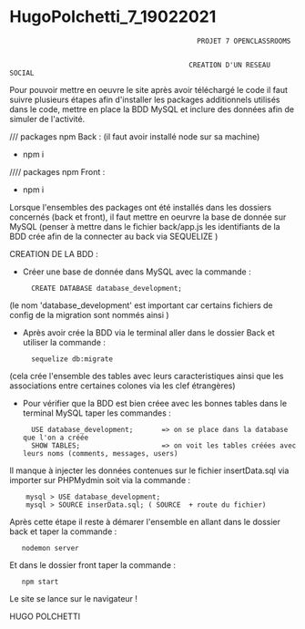 # HugoPolchetti_7_19022021

                                                  PROJET 7 OPENCLASSROOMS


                                                CREATION D'UN RESEAU SOCIAL

Pour pouvoir mettre en oeuvre le site après avoir téléchargé le code il faut suivre plusieurs étapes afin d'installer les packages additionnels utilisés dans le code, mettre en place la BDD MySQL et inclure des données afin de simuler de l'activité.

/// packages npm Back :
(il faut avoir installé node sur sa machine)


- npm i 

//// packages npm Front :

- npm i

Lorsque l'ensembles des packages ont été installés dans les dossiers concernés (back et front), il faut mettre en oeurvre la base de donnée sur MySQL (penser à mettre dans le fichier back/app.js les identifiants de la BDD crée afin de la connecter au back via SEQUELIZE )

CREATION DE LA BDD :

-   Créer une base de donnée dans MySQL avec la commande :

          CREATE DATABASE database_development;

(le nom 'database_development' est important car certains fichiers de config de la migration sont nommés ainsi )

-   Après avoir crée la BDD via le terminal aller dans le dossier Back et utiliser la commande :

          sequelize db:migrate

(cela crée l'ensemble des tables avec leurs caracteristiques ainsi que les associations entre certaines colones via les clef étrangères)

-   Pour vérifier que la BDD est bien créee avec les bonnes tables dans le terminal MySQL taper les commandes :

          USE database_development;       => on se place dans la database que l'on a créée
          SHOW TABLES;                    => on voit les tables créées avec leurs noms (comments, messages, users)

Il manque à injecter les données contenues sur le fichier insertData.sql via importer sur PHPMydmin soit via la commande :

        mysql > USE database_development;
        mysql > SOURCE inserData.sql; ( SOURCE  + route du fichier)

Après cette étape il reste à démarer l'ensemble en allant dans le dossier back et taper la commande :

       nodemon server

Et dans le dossier front taper la commande :

       npm start

Le site se lance sur le navigateur !

HUGO POLCHETTI
